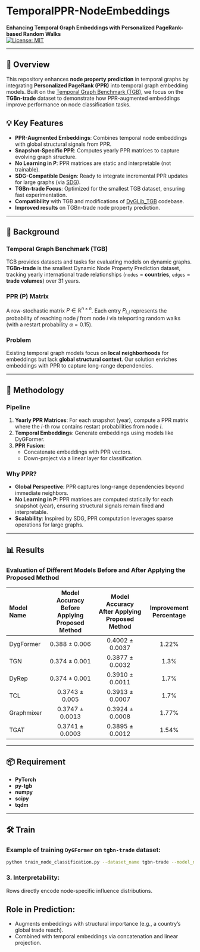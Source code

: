 # TemporalPPR-NodeEmbeddings  
**Enhancing Temporal Graph Embeddings with Personalized PageRank-based Random Walks**  
[![License: MIT](https://img.shields.io/badge/License-MIT-yellow.svg)](https://opensource.org/licenses/MIT)

---

## 📄 Overview  
This repository enhances **node property prediction** in temporal graphs by integrating **Personalized PageRank (PPR)** into temporal graph embedding models. Built on the [Temporal Graph Benchmark (TGB)](https://tgb.complexdatalab.com/), we focus on the **TGBn-trade** dataset to demonstrate how PPR-augmented embeddings improve performance on node classification tasks.

## 💡 Key Features  
- **PPR-Augmented Embeddings**: Combines temporal node embeddings with global structural signals from PPR.  
- **Snapshot-Specific PPR**: Computes yearly PPR matrices to capture evolving graph structure.  
- **No Learning in P**: PPR matrices are static and interpretable (not trainable).  
- **SDG-Compatible Design**: Ready to integrate incremental PPR updates for large graphs (via [SDG](https://github.com/DongqiFu/SDG)).  
- **TGBn-trade Focus**: Optimized for the smallest TGB dataset, ensuring fast experimentation.      
- **Compatibility** with TGB and modifications of [DyGLib_TGB](https://github.com/yule-BUAA/DyGLib_TGB) codebase.
- **Improved results** on TGBn-trade node property prediction.   
---

## 🔄 Background  
### Temporal Graph Benchmark (TGB)  
TGB provides datasets and tasks for evaluating models on dynamic graphs. **TGBn-trade** is the smallest Dynamic Node Property Prediction dataset, tracking yearly international trade relationships (`nodes` = **countries**, `edges` = **trade volumes**) over 31 years.  
### PPR (P) Matrix
A row-stochastic matrix $`P \in \mathbb{R}^{n \times n}`$. Each entry $`P_{i,j}`$ represents the probability of reaching node $`j`$ from node $`i`$ via teleporting random walks (with a restart probability $`\alpha = 0.15 `$).
### Problem  
Existing temporal graph models focus on **local neighborhoods** for embeddings but lack **global structural context**. Our solution enriches embeddings with PPR to capture long-range dependencies.  

---

## 📖 Methodology  
### Pipeline  
1. **Yearly PPR Matrices**: For each snapshot (year), compute a PPR matrix where the *i*-th row contains restart probabilities from node *i*.  
2. **Temporal Embeddings**: Generate embeddings using models like DyGFormer.  
3. **PPR Fusion**:  
   - Concatenate embeddings with PPR vectors.  
   - Down-project via a linear layer for classification.  
### Why PPR?  
- **Global Perspective**: PPR captures long-range dependencies beyond immediate neighbors.
- **No Learning in P**: PPR matrices are computed statically for each snapshot (year), ensuring structural signals remain fixed and interpretable.
- **Scalability**: Inspired by SDG, PPR computation leverages sparse operations for large graphs. 

---

## 📊 Results

### Evaluation of Different Models Before and After Applying the Proposed Method


| Model Name   | Model Accuracy Before Applying Proposed Method | Model Accuracy After Applying Proposed Method | Improvement Percentage |
|:--------------|:-----------------------------------------------:|:---------------------------------------------:|:----------------------:|
| DygFormer    | 0.388 ± 0.006                                  | 0.4002 ± 0.0037                              | 1.22%                  |
| TGN          | 0.374 ± 0.001                                  | 0.3877 ± 0.0032                             | 1.3%                   |
| DyRep        | 0.374 ± 0.001                                  | 0.3910 ± 0.0011                             | 1.7%                   |
| TCL          | 0.3743 ± 0.005                                | 0.3913 ± 0.0007                             | 1.7%                   |
| Graphmixer   | 0.3747 ± 0.0013                                | 0.3924 ± 0.0008                             | 1.77%                  |
| TGAT         | 0.3741 ± 0.0003                                | 0.3895 ± 0.0012                             | 1.54%                  |

---

## 📦 Requirement 
- **PyTorch**
- **py-tgb**
- **numpy**
- **scipy**
- **tqdm**
---

## 🛠️ Train  
### Example of training `DyGFormer` on `tgbn-trade` dataset: 
```bash  
python train_node_classification.py --dataset_name tgbn-trade --model_name DyGFormer --patch_size 2 --max_input_sequence_length 64 --num_runs 5 --gpu 0
```


### 3. Interpretability:
Rows directly encode node-specific influence distributions.

## Role in Prediction:
- Augments embeddings with structural importance (e.g., a country’s global trade reach).
- Combined with temporal embeddings via concatenation and linear projection.
